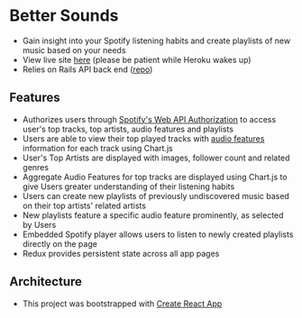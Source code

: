 # Better Sounds
* Gain insight into your Spotify listening habits and create playlists of new music based on your needs
* View live site [here](https://bettersoundz.herokuapp.com) (please be patient while Heroku wakes up)
* Relies on Rails API back end ([repo](https://github.com/jtynerbryan/better-sounds-api))
## Features
* Authorizes users through [Spotify's Web API Authorization](https://developer.spotify.com/web-api/authorization-guide/) to access user's top tracks, top artists, audio features and playlists
* Users are able to view their top played tracks with [audio features](https://developer.spotify.com/web-api/get-audio-features/) information for each track using Chart.js
* User's Top Artists are displayed with images, follower count and related genres
* Aggregate Audio Features for top tracks are displayed using Chart.js to give Users greater understanding of their listening habits
* Users can create new playlists of previously undiscovered music based on their top artists' related artists
* New playlists feature a specific audio feature prominently, as selected by Users
* Embedded Spotify player allows users to listen to newly created playlists directly on the page 
* Redux provides persistent state across all app pages
## Architecture
* This project was bootstrapped with [Create React App](https://github.com/facebookincubator/create-react-app)
